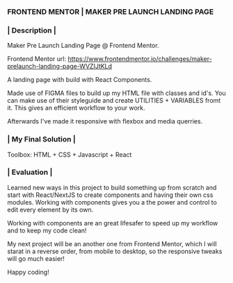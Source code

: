 ### FRONTEND MENTOR | MAKER PRE LAUNCH LANDING PAGE

### | Description | ###

Maker Pre Launch Landing Page @ Frontend Mentor.

Frontend Mentor url: https://www.frontendmentor.io/challenges/maker-prelaunch-landing-page-WVZIJtKLd

A landing page with build with React Components.

Made use of FIGMA files to build up my HTML file with classes and id's.
You can make use of their styleguide and create UTILITIES + VARIABLES fromt it. This gives an efficient workflow to your work.

Afterwards I've made it responsive with flexbox and media querries.

### | My Final Solution | ###

Toolbox: HTML + CSS + Javascript + React

### | Evaluation | ###

Learned new ways in this project to build something up from scratch and start with React/NextJS to create components and having their own css modules. 
Working with components gives you a the power and control to edit every element by its own.

Working with components are an great lifesafer to speed up my workflow and to keep my code clean!

My next project will be an another one from Frontend Mentor, which I will starat in a reverse order, from mobile to desktop, so the responsive tweaks will go much easier! 

Happy coding!
